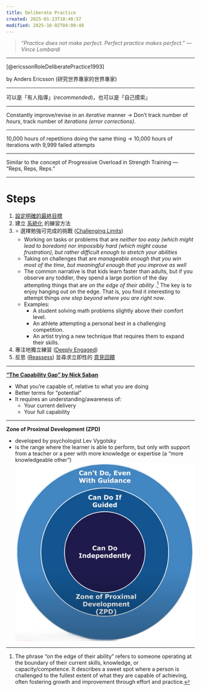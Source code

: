 ```yaml
---
title: Deliberate Practice
created: 2025-01-23T10:40:57
modified: 2025-10-02T04:00:48
---
```


> _“Practice does not make perfect. Perfect practice makes perfect.” — Vince Lombardi_

---

[@ericssonRoleDeliberatePractice1993]

by Anders Ericsson (研究世界專家的世界專家)

---

可以是「有人指導」(_recommended_)，也可以是「自己摸索」

---

Constantly improve/revise in an _iterative_ manner → Don’t track number of _hours_, track number of _iterations (error corrections)_.

---

10,000 hours of repetitions doing the same thing → 10,000 hours of iterations with 9,999 failed attempts

---

Similar to the concept of Progressive Overload in Strength Training — “Reps, Reps, Reps.”

---

# Steps

1. [設定明確的最終目標](Goal%20Setting.md)
2. 建立 [系統化](Systems%20over%20goals.md) 的練習方法
3. ⭐️ 選擇勉強可完成的挑戰 ([Challenging Limits](push-your-limits.md))
	* Working on tasks or problems that are _neither too easy (which might lead to boredom) nor impossibly hard (which might cause frustration), but rather difficult enough to stretch your abilities_
	* Taking on challenges that are _manageable enough that you win most of the time, but meaningful enough that you improve as well_
	* The common narrative is that kids learn faster than adults, but if you observe any toddler, they spend a large portion of the day attempting things that are _on the edge of their ability_ .[^1] The key is to enjoy hanging out on the edge. That is, you find it interesting to attempt things _one step beyond where you are right now_.
	* Examples:
		* A student solving math problems slightly above their comfort level.
		* An athlete attempting a personal best in a challenging competition.
		* An artist trying a new technique that requires them to expand their skills.
4. 專注地獨立練習 ([Deeply Engaged](flow-state.md))
5. 反思 ([Reassess](reflect-and-review.md)) 並尋求立即性的 [意見回饋](Feedback%20Loop.md)

---

**[“The Capability Gap” by Nick Saban](https://x.com/SahilBloom/status/1730586779730772302)**

* What you’re capable of, relative to what you are doing
* Better terms for “potential”
* It requires an understanding/awareness of:
	* Your current delivery
	* Your full capability

---

**Zone of Proximal Development (ZPD)**
* developed by psychologist Lev Vygotsky
* is the range where the learner is able to perform, but only with support from a teacher or a peer with more knowledge or expertise (a “more knowledgeable other”)
![](../_attachments/42440623020bda3397d4c177a788d70a.png)

[^1]: The phrase “on the edge of their ability” refers to someone operating at the boundary of their current skills, knowledge, or capacity/competence. It describes a sweet spot where a person is challenged to the fullest extent of what they are capable of achieving, often fostering growth and improvement through effort and practice.

